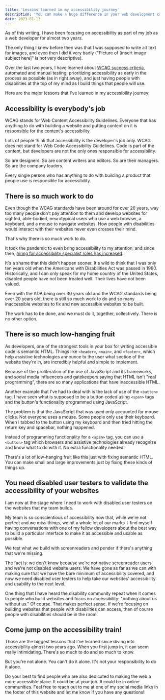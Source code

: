 ```yaml
---
title: 'Lessons learned in my accessibility journey'
description: 'You can make a huge difference in your web development career if you focus on web accessibility.'
date: 2023-01-12
---
```


As of this writing, I have been focusing on accessibility as part of my job as a web developer for almost two years.

The only thing I knew before then was that I was supposed to write alt text for images, and even then I did it very badly ("Picture of [insert image subject here]" is not very descriptive).

Over the last two years, I have learned about [WCAG success crtieria](https://www.w3.org/TR/WCAG21/), automated and manual testing, prioritizing accessibility as early in the process as possible (as in right away), and just having people with disabilities at the top of my mind as I build things that people will use.

Here are the major lessons that I've learned in my accessibility journey:

## Accessibility is everybody's job

WCAG stands for Web Content Accessibility Guidelines. Everyone that has anything to do with building a website and putting content on it is responsible for the content's accessibility.

Lots of people think that accessibility is the developer's job only. WCAG does not stand for Web Code Accessibility Guidelines. Code is part of the content, but developers are not the only ones responsible for accessibility.

So are designers. So are content writers and editors. So are their managers. So are the company leaders.

Every single person who has anything to do with building a product that people use is responsible for accessibility.

## There is so much work to do

Even though the WCAG standards have been around for over 20 years, way too many people don't pay attention to them and develop websites for sighted, able-bodied, neurotypical users who use a web browser, a keyboard, and a mouse to navigate websites. How people with disabilities would interact with their websites never even crosses their mind.

That's why there is so much work to do.

It took the pandemic to even bring accessibility to my attention, and since then, [hiring for accessibility specialist roles has increased](https://www.wsj.com/articles/more-companies-are-looking-to-hire-accessibility-specialists-11630501200).

It's a shame that this didn't happen sooner. It's wild to think that I was only ten years old when the Americans with Disabilities Act was passed in 1990. Historically, and I can only speak for my home country of the United States, disabled people have not been treated well. Their lives have not been valued.

Even with the ADA being over 30 years old and the WCAG standards being over 20 years old, there is still so much work to do and so many inaccessible websites to fix and new accessible websites to be built.

The work has to be done, and we must do it, together, collectively. There is no other option.

## There is so much low-hanging fruit

As developers, one of the strongest tools in your box for writing accessible code is semantic HTML. Things like `<header>`, `<main>`, and `<footer>`, which help assistive technologies announce to the user what section of the website they're in, are incredibly helpful and simple to implement.

Because of the proliferation of the use of JavaScript and its frameworks, and social media influencers and gatekeepers saying that HTML isn't "real programming", there are so many applications that have inaccessible HTML.

Another example that I've had to deal with is the lack of use of the `<button>` tag. I have seen what is supposed to be a button coded using `<span>` tags and the button's functionality programmed using JavaScript.

The problem is that the JavaScript that was used only accounted for mouse clicks. Not everyone uses a mouse. Some people only use their keyboard. When I tabbed to the button using my keyboard and then tried hitting the return key and spacebar, nothing happened.

Instead of programming functionality for a `<span>` tag, you can use a `<button>` tag which browsers and assistive technologies already recognize and know what to do with it. No extra functionality needed.

There's a lot of low-hanging fruit like this just with fixing semantic HTML. You can make small and large improvements just by fixing these kinds of things up.

## You need disabled user testers to validate the accessibility of your websites

I am now at the stage where I need to work with disabled user testers on the websites that my team builds.

My team is so conscientious of accessibility now that, while we're not perfect and we miss things, we hit a whole lot of our marks. I find myself having conversations with one of my fellow developers about the best way to build a particular interface to make it as accessible and usable as possible.

We test what we build with screenreaders and ponder if there's anything that we're missing.

The fact is: we don't know because we're not native screenreader users and we're not disabled website users. We have gone as far as we can with making sure that we have the bare minimum of accessibility covered, and now we need disabled user testers to help take our websites' accessibility and usability to the next level.

One thing that I have heard the disability community repeat when it comes to people who build websites and focus on accessibility: "nothing about us without us." Of course. That makes perfect sense. If we're focusing on building websites that people with disabilities can access, then of course people with disabilities should be in the room.

## Come jump on the accessibility train!

Those are the biggest lessons that I've learned since diving into accessibility almost two years ago. When you first jump in, it can seem really intimidating. There's so much to do and so much to know.

But you're not alone. You can't do it alone. It's not your responsibility to do it alone.

Do your best to find people who are also dedicated to making the web a more accessible place. It could be at your job. It could be in online communities. Feel free to reach out to me at one of my social media links in the footer of this website and let me know if you have any questions!